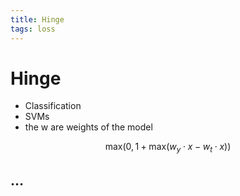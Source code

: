 ```yaml
---
title: Hinge
tags: loss
---
```


# Hinge
- Classification
- SVMs
- the w are weights of the model

$$\mathrm{max}\left( 0, 1 + \mathrm{max}\left( w_{y} \cdot x - w_{t} \cdot x \right) \right)$$

## …


























































































